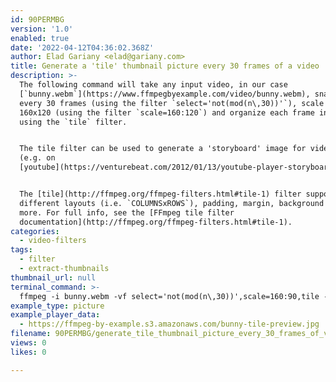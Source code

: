 ```yaml
---
id: 90PERMBG
version: '1.0'
enabled: true
date: '2022-04-12T04:36:02.368Z'
author: Elad Gariany <elad@gariany.com>
title: Generate a 'tile' thumbnail picture every 30 frames of a video
description: >-
  The following command will take any input video, in our case
  [`bunny.webm`](https://www.ffmpegbyexample.com/video/bunny.webm), snap a frame
  every 30 frames (using the filter `select='not(mod(n\,30))'`), scale it to
  160x120 (using the filter `scale=160:120`) and organize each frame in a tile
  using the `tile` filter.


  The tile filter can be used to generate a 'storyboard' image for video player
  (e.g. on
  [youtube](https://venturebeat.com/2012/01/13/youtube-player-storyboard-thumbnail-feature/)).


  The [tile](http://ffmpeg.org/ffmpeg-filters.html#tile-1) filter supports
  different layouts (i.e. `COLUMNSxROWS`), padding, margin, background color and
  more. For full info, see the [FFmpeg tile filter
  documentation](http://ffmpeg.org/ffmpeg-filters.html#tile-1).
categories:
  - video-filters
tags:
  - filter
  - extract-thumbnails
thumbnail_url: null
terminal_command: >-
  ffmpeg -i bunny.webm -vf select='not(mod(n\,30))',scale=160:90,tile -frames:v 1 preview.jpg
example_type: picture
example_player_data:
  - https://ffmpeg-by-example.s3.amazonaws.com/bunny-tile-preview.jpg
filename: 90PERMBG/generate_tile_thumbnail_picture_every_30_frames_of_video.md
views: 0
likes: 0

---
```

